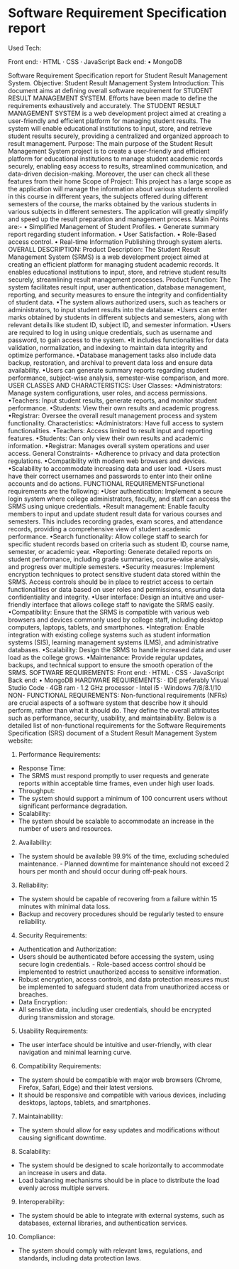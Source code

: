 # Software Requirement Specification report

Used Tech:

Front end:
· HTML
· CSS
· JavaScript
Back end:
• MongoDB

Software Requirement Specification report for Student Result
Management System.
Objective: Student Result Management System
Introduction:
This document aims at defining overall software requirement for STUDENT RESULT
MANAGEMENT SYSTEM. Efforts have been made to define the requirements exhaustively and
accurately.
The STUDENT RESULT MANAGEMENT SYSTEM is a web development project aimed at creating
a user-friendly and efficient platform for managing student results. The system will enable
educational institutions to input, store, and retrieve student results securely, providing a centralized
and organized approach to result management.
Purpose:
The main purpose of the Student Result Management System project is to create a user-friendly
and efficient platform for educational institutions to manage student academic records securely,
enabling easy access to results, streamlined communication, and data-driven decision-making.
Moreover, the user can check all these features from their home
Scope of Project:
This project has a large scope as the application will manage the information about various students enrolled in this course in different years, the subjects offered during different semesters of the course, the marks obtained by the
various students in various subjects in different semesters. The application will greatly simplify and speed up the
result preparation and management process. Main Points are:-
• Simplified Management of Student Profiles.
• Generate summary report regarding student information.
• User Satisfaction.
• Role-Based access control.
• Real-time Information Publishing through system alerts.
OVERALL DESCRIPTION:
Product Description:
The Student Result Management System (SRMS) is a web development project aimed at creating
an efficient platform for managing student academic records. It enables educational institutions to
input, store, and retrieve student results securely, streamlining result management processes.
Product Function:
The system facilitates result input, user authentication, database management, reporting, and security
measures to ensure the integrity and confidentiality of student data.
•The system allows authorized users, such as teachers or administrators, to input student results into the
database.
•Users can enter marks obtained by students in different subjects and semesters, along with relevant details
like student ID, subject ID, and semester information.
•Users are required to log in using unique credentials, such as username and password, to gain access to the
system.
•It includes functionalities for data validation, normalization, and indexing to maintain data integrity and
optimize performance.
•Database management tasks also include data backup, restoration, and archival to prevent data loss and
ensure data availability.
•Users can generate summary reports regarding student performance, subject-wise analysis, semester-wise
comparison, and more.
USER CLASSES AND CHARACTERISTICS:
User Classes:
•Administrators: Manage system configurations, user roles, and access permissions.
•Teachers: Input student results, generate reports, and monitor student performance.
•Students: View their own results and academic progress.
•Registrar: Oversee the overall result management process and system functionality.
Characteristics:
•Administrators: Have full access to system functionalities.
•Teachers: Access limited to result input and reporting features.
•Students: Can only view their own results and academic information.
•Registrar: Manages overall system operations and user access.
General Constraints-
•Adherence to privacy and data protection regulations.
•Compatibility with modern web browsers and devices.
•Scalability to accommodate increasing data and user load.
•Users must have their correct usernames and passwords to enter into their online accounts
and do actions.
FUNCTIONAL REQUIREMENTSFunctional requirements are the following:
•User authentication: Implement a secure login system where college administrators, faculty,
and staff can access the SRMS using unique credentials.
•Result management: Enable faculty members to input and update student result data for
various courses and semesters. This includes recording grades, exam scores, and
attendance records, providing a comprehensive view of student academic performance.
•Search functionality: Allow college staff to search for specific student records based on
criteria such as student ID, course name, semester, or academic year.
•Reporting: Generate detailed reports on student performance, including grade summaries,
course-wise analysis, and progress over multiple semesters.
•Security measures: Implement encryption techniques to protect sensitive student data
stored within the SRMS. Access controls should be in place to restrict access to certain
functionalities or data based on user roles and permissions, ensuring data confidentiality and
integrity.
•User interface: Design an intuitive and user-friendly interface that allows college staff to
navigate the SRMS easily.
•Compatibility: Ensure that the SRMS is compatible with various web browsers and devices
commonly used by college staff, including desktop computers, laptops, tablets, and
smartphones.
•Integration: Enable integration with existing college systems such as student information
systems (SIS), learning management systems (LMS), and administrative databases.
•Scalability: Design the SRMS to handle increased data and user load as the college grows.
•Maintenance: Provide regular updates, backups, and technical support to ensure the
smooth operation of the SRMS.
SOFTWARE REQUIREMENTS:
Front end:
· HTML
· CSS
· JavaScript
Back end:
• MongoDB
HARDWARE REQUIREMENTS:
· IDE preferably Visual Studio Code
· 4GB ram
· 1.2 GHz processor
· Intel i5
· Windows 7/8/8.1/10
NON- FUNCTIONAL REQUIREMENTS:
Non-functional requirements (NFRs) are crucial aspects of a software system that describe how it
should perform, rather than what it should do. They define the overall attributes such as
performance, security, usability, and maintainability. Below is a detailed list of non-functional
requirements for the Software Requirements Specification (SRS) document of a Student Result
Management System website:
1. Performance Requirements:
- Response Time:
- The SRMS must respond promptly to user requests and generate reports within acceptable time
frames, even under high user loads.
- Throughput:
- The system should support a minimum of 100 concurrent users without significant performance
degradation.
- Scalability:
- The system should be scalable to accommodate an increase in the number of users and
resources.
2. Availability:
- The system should be available 99.9% of the time, excluding scheduled maintenance. -
Planned downtime for maintenance should not exceed 2 hours per month and should occur
during off-peak hours.
3. Reliability:
- The system should be capable of recovering from a failure within 15 minutes with minimal data
loss.
- Backup and recovery procedures should be regularly tested to ensure reliability.
4. Security Requirements:
- Authentication and Authorization:
- Users should be authenticated before accessing the system, using secure login credentials. -
Role-based access control should be implemented to restrict unauthorized access to sensitive
information.
- Robust encryption, access controls, and data protection measures must be implemented to
safeguard student data from unauthorized access or breaches.
- Data Encryption:
- All sensitive data, including user credentials, should be encrypted during transmission and
storage.
5. Usability Requirements:
- The user interface should be intuitive and user-friendly, with clear navigation and minimal learning
curve.
6. Compatibility Requirements:
- The system should be compatible with major web browsers (Chrome, Firefox, Safari, Edge)
and their latest versions.
- It should be responsive and compatible with various devices, including desktops, laptops,
tablets, and smartphones.
7. Maintainability:
- The system should allow for easy updates and modifications without causing significant downtime.
8. Scalability:
- The system should be designed to scale horizontally to accommodate an increase in users
and data.
- Load balancing mechanisms should be in place to distribute the load evenly across multiple
servers.
9. Interoperability:
- The system should be able to integrate with external systems, such as databases, external
libraries, and authentication services.
10. Compliance:
- The system should comply with relevant laws, regulations, and standards, including data
protection laws.
